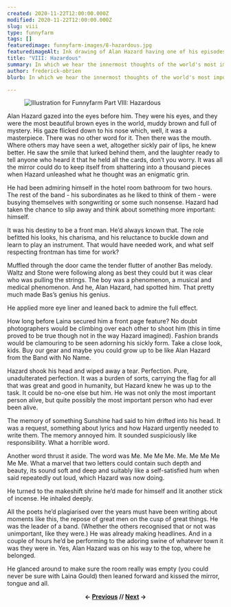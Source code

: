 ```yaml
---
created: 2020-11-22T12:00:00.000Z
modified: 2020-11-22T12:00:00.000Z
slug: viii
type: funnyfarm
tags: []
featuredimage: funnyfarm-images/8-hazardous.jpg
featuredimageAlt: Ink drawing of Alan Hazard having one of his episodes
title: "VIII: Hazardous"
summary: In which we hear the innermost thoughts of the world's most important person
author: frederick-obrien
blurb: In which we hear the innermost thoughts of the world's most important person.

---
```


<figure class="wide">
  <img src="funnyfarm-images/8-hazardous.jpg" alt="Illustration for Funnyfarm Part VIII: Hazardous" />
  <figcaption></figcaption>
</figure>

Alan Hazard gazed into the eyes before him. They were his eyes, and they were the most beautiful brown eyes in the world, muddy brown and full of mystery. His gaze flicked down to his nose which, well, it was a masterpiece. There was no other word for it. Then there was the mouth. Where others may have seen a wet, altogether sickly pair of lips, he knew better. He saw the smile that lurked behind them, and the laughter ready to tell anyone who heard it that he held all the cards, don’t you worry. It was all the mirror could do to keep itself from shattering into a thousand pieces when Hazard unleashed what he thought was an enigmatic grin. 

He had been admiring himself in the hotel room bathroom for two hours. The rest of the band - his subordinates as he liked to think of them - were busying themselves with songwriting or some such nonsense. Hazard had taken the chance to slip away and think about something more important: himself. 

It was his destiny to be a front man. He’d always known that. The role befitted his looks, his charisma, and his reluctance to buckle down and learn to play an instrument. That would have needed work, and what self respecting frontman has time for work?

Muffled through the door came the tender flutter of another Bas melody. Waltz and Stone were following along as best they could but it was clear who was pulling the strings. The boy was a phenomenon, a musical and medical phenomenon. And he, Alan Hazard, had spotted him. That pretty much made Bas’s genius his genius. 

He applied more eye liner and leaned back to admire the full effect. 

How long before Laina secured him a front page feature? No doubt photographers would be climbing over each other to shoot him (this in time proved to be true though not in the way Hazard imagined). Fashion brands would be clamouring to be seen adorning his sickly form. Take a close look, kids. Buy our gear and maybe you could grow up to be like Alan Hazard from the Band with No Name.

Hazard shook his head and wiped away a tear. Perfection. Pure, unadulterated perfection. It was a burden of sorts, carrying the flag for all that was great and good in humanity, but Hazard knew he was up to the task. It could be no-one else but him. He was not only the most important person alive, but quite possibly the most important person who had ever been alive. 

The memory of something Sunshine had said to him drifted into his head. It was a request, something about lyrics and how Hazard urgently needed to write them. The memory annoyed him. It sounded suspiciously like responsibility. What a horrible word.

Another word thrust it aside. The word was Me. Me Me Me. Me. Me Me Me Me Me. What a marvel that two letters could contain such depth and beauty, its sound soft and deep and suitably like a self-satisfied hum when said repeatedly out loud, which Hazard was now doing.

He turned to the makeshift shrine he’d made for himself and lit another stick of incense. He inhaled deeply. 

All the poets he’d plagiarised over the years must have been writing about moments like this, the repose of great men on the cusp of great things. He was the leader of a band. (Whether the others recognised that or not was unimportant, like they were.) He was already making headlines. And in a couple of hours he’d be performing to the adoring swine of whatever town it was they were in. Yes, Alan Hazard was on his way to the top, where he belonged. 

He glanced around to make sure the room really was empty (you could never be sure with Laina Gould) then leaned forward and kissed the mirror, tongue and all. 

<center><p><strong>← <a href="funnyfarm/vii/">Previous</a> // <a href="funnyfarm/ix/">Next</a> →</strong></p></center>